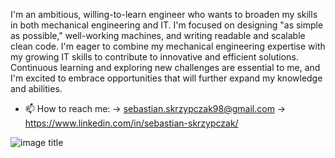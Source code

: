 I'm an ambitious, willing-to-learn engineer who wants to broaden my skills in both mechanical engineering and IT. I'm focused on designing "as simple as possible," well-working machines, and writing readable and scalable clean code. I'm eager to combine my mechanical engineering expertise with my growing IT skills to contribute to innovative and efficient solutions. Continuous learning and exploring new challenges are essential to me, and I'm excited to embrace opportunities that will further expand my knowledge and abilities.

- 📫 How to reach me:
      -> sebastian.skrzypczak98@gmail.com
      -> https://www.linkedin.com/in/sebastian-skrzypczak/

<!---
SebastianSkrzypczak/SebastianSkrzypczak is a ✨ special ✨ repository because its `README.md` (this file) appears on your GitHub profile.
You can click the Preview link to take a look at your changes.
--->
![image title](https://rushter.com/counter.svg)
